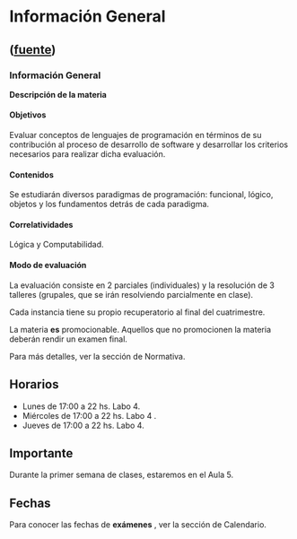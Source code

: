 # Información General
([fuente](https://campus.exactas.uba.ar/course/view.php?id=1059))
---
###  Información General

**Descripción de la materia**

####  Objetivos

Evaluar conceptos de lenguajes de programación en términos de su contribución
al proceso de desarrollo de software y desarrollar los criterios necesarios
para realizar dicha evaluación.

####  Contenidos

Se estudiarán diversos paradigmas de programación: funcional, lógico, objetos
y los fundamentos detrás de cada paradigma.

####  Correlatividades

Lógica y Computabilidad.

####  Modo de evaluación

La evaluación consiste en 2 parciales (individuales) y la resolución de 3
talleres (grupales, que se irán resolviendo parcialmente en clase).

Cada instancia tiene su propio recuperatorio al final del cuatrimestre.

La materia **es** promocionable. Aquellos que no promocionen la materia
deberán rendir un examen final.

Para más detalles, ver la sección de Normativa.

##  Horarios

  - Lunes de 17:00 a 22 hs. Labo 4. 
  - Miércoles de 17:00 a 22 hs.  Labo 4  . 
  - Jueves de 17:00 a 22 hs.  Labo 4. 

##  Importante

Durante la primer semana de clases, estaremos en el Aula 5.

##  Fechas

Para conocer las fechas de **exámenes** , ver la sección de Calendario.

